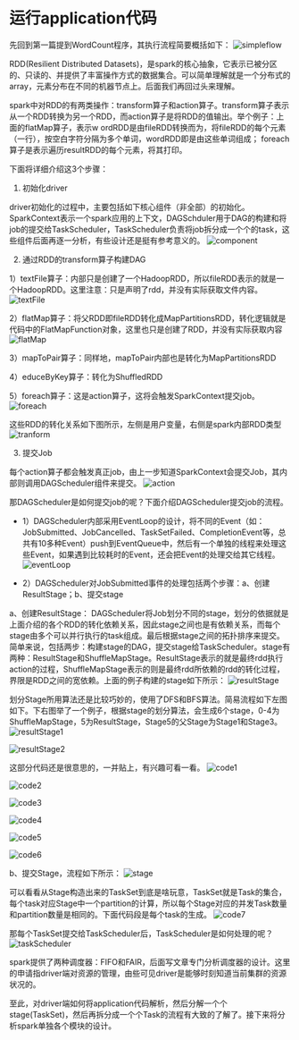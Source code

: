 # 运行application代码

先回到第一篇提到WordCount程序，其执行流程简要概括如下：
![simpleflow](https://github.com/wbear1/spark_blog/blob/master/img/runapp/simpleflow.png)

RDD(Resilient Distributed Datasets)，是spark的核心抽象，它表示已被分区的、只读的、并提供了丰富操作方式的数据集合。可以简单理解就是一个分布式的array，元素分布在不同的机器节点上。后面我们再回过头来理解。

spark中对RDD的有两类操作：transform算子和action算子。transform算子表示从一个RDD转换为另一个RDD，而action算子是将RDD的值输出。举个例子：上面的flatMap算子，表示w ordRDD是由fileRDD转换而为，将fileRDD的每个元素（一行），按空白字符分隔为多个单词，wordRDD即是由这些单词组成；
foreach算子是表示遍历resultRDD的每个元素，将其打印。

下面将详细介绍这3个步骤：

1. 初始化driver

driver初始化的过程中，主要包括如下核心组件（非全部）的初始化。SparkContext表示一个spark应用的上下文，DAGSchduler用于DAG的构建和将job的提交给TaskScheduler，TaskScheduler负责将job拆分成一个个的task，这些组件后面再逐一分析，有些设计还是挺有参考意义的。
![component](https://github.com/wbear1/spark_blog/blob/master/img/runapp/component.png)

2. 通过RDD的transform算子构建DAG

1）textFile算子：内部只是创建了一个HadoopRDD，所以fileRDD表示的就是一个HadoopRDD。这里注意：只是声明了rdd，并没有实际获取文件内容。
![textFile](https://github.com/wbear1/spark_blog/blob/master/img/runapp/textFile.png)

2）flatMap算子：将父RDD即fileRDD转化成MapPartitionsRDD，转化逻辑就是代码中的FlatMapFunction对象，这里也只是创建了RDD，并没有实际获取内容
![flatMap](https://github.com/wbear1/spark_blog/blob/master/img/runapp/flatMap.png)

3）mapToPair算子：同样地，mapToPair内部也是转化为MapPartitionsRDD

4）educeByKey算子：转化为ShuffledRDD

5）foreach算子：这是action算子，这将会触发SparkContext提交job。
![foreach](https://github.com/wbear1/spark_blog/blob/master/img/runapp/foreach.png)

这些RDD的转化关系如下图所示，左侧是用户变量，右侧是spark内部RDD类型
![tranform](https://github.com/wbear1/spark_blog/blob/master/img/runapp/transform.png)

3. 提交Job

每个action算子都会触发真正job，由上一步知道SparkContext会提交Job，其内部则调用DAGScheduler组件来提交。
![action](https://github.com/wbear1/spark_blog/blob/master/img/runapp/action.png)

那DAGScheduler是如何提交job的呢？下面介绍DAGScheduler提交job的流程。
- 1）DAGScheduler内部采用EventLoop的设计，将不同的Event（如：JobSubmitted、JobCancelled、TaskSetFailed、CompletionEvent等，总共有10多种Event）push到EventQueue中，然后有一个单独的线程来处理这些Event，如果遇到比较耗时的Event，还会把Event的处理交给其它线程。
![eventLoop](https://github.com/wbear1/spark_blog/blob/master/img/runapp/eventLoop.png)

- 2）DAGScheduler对JobSubmitted事件的处理包括两个步骤：a、创建ResultStage；b、提交stage

a、创建ResultStage： DAGScheduler将Job划分不同的stage，划分的依据就是上面介绍的各个RDD的转化依赖关系，因此stage之间也是有依赖关系，而每个stage由多个可以并行执行的task组成。最后根据stage之间的拓扑排序来提交。简单来说，包括两步：构建stage的DAG，提交stage给TaskScheduler。stage有两种：ResultStage和ShuffleMapStage。ResultStage表示的就是最终rdd执行action的过程，ShuffleMapStage表示的则是最终rdd所依赖的rdd的转化过程，界限是RDD之间的宽依赖。上面的例子构建的stage如下所示：
![resultStage](https://github.com/wbear1/spark_blog/blob/master/img/runapp/resultStage.png)  

划分Stage所用算法还是比较巧妙的，使用了DFS和BFS算法。简易流程如下左图如下。下右图举了一个例子，根据stage的划分算法，会生成6个stage，0-4为ShuffleMapStage，5为ResultStage，Stage5的父Stage为Stage1和Stage3。
![resultStage1](https://github.com/wbear1/spark_blog/blob/master/img/runapp/resultStage1.png)  

![resultStage2](https://github.com/wbear1/spark_blog/blob/master/img/runapp/resultStage2.png)  

这部分代码还是很意思的，一并贴上，有兴趣可看一看。
![code1](https://github.com/wbear1/spark_blog/blob/master/img/runapp/code1.png)

![code2](https://github.com/wbear1/spark_blog/blob/master/img/runapp/code2.png)  

![code3](https://github.com/wbear1/spark_blog/blob/master/img/runapp/code3.png)  

![code4](https://github.com/wbear1/spark_blog/blob/master/img/runapp/code4.png)  

![code5](https://github.com/wbear1/spark_blog/blob/master/img/runapp/code5.png)  

![code6](https://github.com/wbear1/spark_blog/blob/master/img/runapp/code6.png)  

b、提交Stage，流程如下所示：
![stage](https://github.com/wbear1/spark_blog/blob/master/img/runapp/stage.png)

可以看看从Stage构造出来的TaskSet到底是啥玩意，TaskSet就是Task的集合，每个task对应Stage中一个partition的计算，所以每个Stage对应的并发Task数量和partition数量是相同的。下面代码段是每个task的生成。
![code7](https://github.com/wbear1/spark_blog/blob/master/img/runapp/code7.png)  

那每个TaskSet提交给TaskScheduler后，TaskScheduler是如何处理的呢？
![taskScheduler](https://github.com/wbear1/spark_blog/blob/master/img/runapp/taskScheduler.png)

spark提供了两种调度器：FIFO和FAIR，后面写文章专门分析调度器的设计。这里的申请指driver端对资源的管理，由些可见driver是能够时刻知道当前集群的资源状况的。

至此，对driver端如何将application代码解析，然后分解一个个stage(TaskSet)，然后再拆分成一个个Task的流程有大致的了解了。接下来将分析spark单独各个模块的设计。

